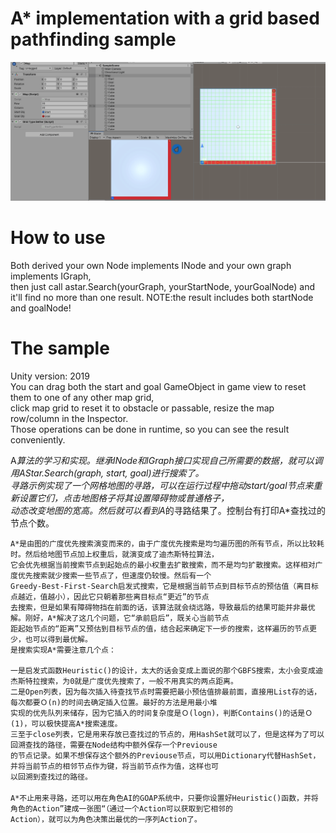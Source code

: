 # A* implementation with a grid based pathfinding sample  
![img](Screenshot/pathfinding.gif)  

# How to use  
Both derived your own Node implements INode and your own graph implements IGraph,  
then just call astar.Search(yourGraph, yourStartNode, yourGoalNode) and it'll find no more than one result.
NOTE:the result includes both startNode and goalNode!  

# The sample
Unity version: 2019  
You can drag both the start and goal GameObject in game view to reset them to one of any other map grid,  
click map grid to reset it to obstacle or passable, resize the map row/column in the Inspector.  
Those operations can be done in runtime, so you can see the result conveniently.  

A*算法的学习和实现。继承INode和IGraph接口实现自己所需要的数据，就可以调用AStar.Search(graph, start, goal)进行搜索了。  
寻路示例实现了一个网格地图的寻路，可以在运行过程中拖动start/goal节点来重新设置它们，点击地图格子将其设置障碍物或普通格子，  
动态改变地图的宽高。然后就可以看到A*的寻路结果了。控制台有打印A*查找过的节点个数。　　
```
A*是由图的广度优先搜索演变而来的，由于广度优先搜索是均匀遍历图的所有节点，所以比较耗时。然后给地图节点加上权重后，就演变成了迪杰斯特拉算法，　　
它会优先根据当前搜索节点到起始点的最小权重去扩散搜索，而不是均匀扩散搜索。这样相对广度优先搜索就少搜索一些节点了，但速度仍较慢。然后有一个
Greedy-Best-First-Search启发式搜索，它是根据当前节点到目标节点的预估值（离目标点越近，值越小），因此它只朝着那些离目标点“更近”的节点　　
去搜索，但是如果有障碍物挡在前面的话，该算法就会绕远路，导致最后的结果可能并非最优解。刚好，A*解决了这几个问题，它“承前启后”，既关心当前节点　　
距起始节点的“距离”又预估到目标节点的值，结合起来确定下一步的搜索，这样遍历的节点更少，也可以得到最优解。　　
是搜索实现A*需要注意几个点：

一是启发式函数Heuristic()的设计，太大的话会变成上面说的那个GBFS搜索，太小会变成迪杰斯特拉搜索，为0就是广度优先搜索了，一般不用真实的两点距离。
二是Open列表，因为每次插入待查找节点时需要把最小预估值排最前面，直接用List存的话，每次都要Ｏ(n)的时间去确定插入位置。最好的方法是用最小堆
实现的优先队列来储存，因为它插入的时间复杂度是Ｏ(logn)，判断Contains()的话是Ｏ(1)，可以极快提高A*搜索速度。
三至于close列表，它是用来存放已查找过的节点的，用HashSet就可以了，但是这样为了可以回溯查找的路径，需要在Node结构中额外保存一个Previouse
的节点记录。如果不想保存这个额外的Previouse节点，可以用Dictionary代替HashSet，并将当前节点的相邻节点作为键，将当前节点作为值，这样也可
以回溯到查找过的路径。
　　
A*不止用来寻路，还可以用在角色AI的GOAP系统中，只要你设置好Heuristic()函数，并将角色的Action”建成一张图“（通过一个Action可以获取到它相邻的　　
Action），就可以为角色决策出最优的一序列Action了。
